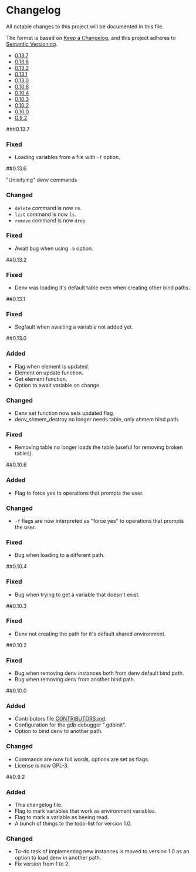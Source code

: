 # Changelog 

All notable changes to this project will be documented in this file.

The format is based on [Keep a Changelog](https://keepachangelog.com/en/1.1.0/),
and this project adheres to [Semantic Versioning](https://semver.org/spec/v2.0.0.html).

<!-- Version Index -->
* [0.13.7](#0.13.7)
* [0.13.6](#0.13.6)
* [0.13.2](#0.13.2)
* [0.13.1](#0.13.1)
* [0.13.0](#0.13.0)
* [0.10.6](#0.10.6)
* [0.10.4](#0.10.4)
* [0.10.3](#0.10.3)
* [0.10.2](#0.10.2)
* [0.10.0](#0.10.0)
* [0.9.2](#0.9.2)

<!-- Changelog Description -->

###0.13.7

### Fixed
* Loading variables from a file with `-f` option.

##0.13.6

"Unixifying" denv commands

### Changed
* `delete` command is now `rm`.
* `list` command is now `ls`.
* `remove` command is now `drop`.

### Fixed
* Await bug when using `-b` option.

##0.13.2

### Fixed
* Denv was loading it's default table even when creating other bind paths.

##0.13.1

### Fixed
* Segfault when awaiting a variable not added yet.

##0.13.0

### Added
* Flag when element is updated.
* Element on update function.
* Get element function.
* Option to await variable on change.

### Changed
* Denv set function now sets updated flag.
* denv_shmem_destroy no longer needs table, only shmem bind path.

### Fixed
* Removing table no longer loads the table (useful for removing broken tables).

##0.10.6

### Added
* Flag to force yes to operations that prompts the user.

### Changed
* `-f` flags are now interpreted as "force yes" to operations that prompts the user.

### Fixed
* Bug when loading to a different path.

##0.10.4

### Fixed
* Bug when trying to get a variable that doesn't exist.

##0.10.3

### Fixed
* Denv not creating the path for it's default shared environment.

##0.10.2

### Fixed
* Bug when removing denv instances both from denv default bind path.
* Bug when removing denv from another bind path.

##0.10.0

### Added
* Contributors file [CONTRIBUTORS.md](CONTRIBUTORS.md).
* Configuration for the gdb debugger ".gdbinit".
* Option to bind denv to another path.

### Changed
* Commands are now full words, options are set as flags.
* License is now GPL-3.

##0.9.2

### Added
* This changelog file.
* Flag to mark variables that work as environment variables.
* Flag to mark a variable as beeing read.
* A bunch of things to the todo-list for version 1.0.

### Changed
* To-do task of Implementing new instances is moved to version 1.0 as an option to load denv in another path.
* Fix version from 1 to 2.
